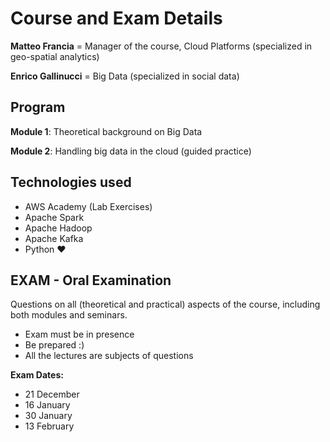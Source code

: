 # Course and Exam Details

**Matteo Francia** = Manager of the course, Cloud Platforms (specialized in geo-spatial analytics)

**Enrico Gallinucci** = Big Data (specialized in social data)

## Program

**Module 1**: Theoretical background on Big Data

**Module 2**: Handling big data in the cloud (guided practice)

## Technologies used

- AWS Academy (Lab Exercises)
- Apache Spark
- Apache Hadoop
- Apache Kafka
- Python :heart:

## EXAM - Oral Examination

Questions on all (theoretical and practical) aspects of the course, including both modules and seminars. 

- Exam must be in presence
- Be prepared :)
- All the lectures are subjects of questions

**Exam Dates:**

- 21 December
- 16 January
- 30 January
- 13 February





